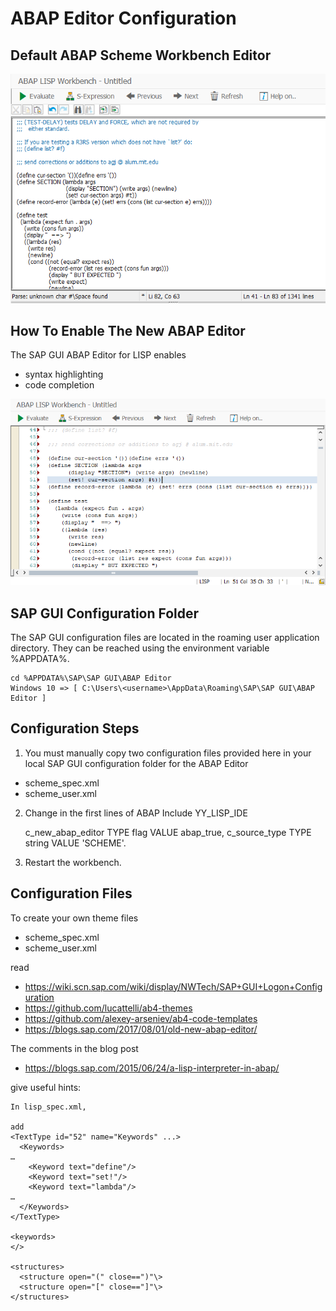 # ABAP Editor Configuration

## Default ABAP Scheme Workbench Editor
![Default Editor](/img/default_editor.png)

## How To Enable The New ABAP Editor
The SAP GUI ABAP Editor for LISP enables
* syntax highlighting
* code completion

![Default Editor](/img/new_editor.png)

## SAP GUI Configuration Folder

The SAP GUI configuration files are located in the roaming user application directory. They can be reached using the environment variable %APPDATA%.
 
    cd %APPDATA%\SAP\SAP GUI\ABAP Editor
    Windows 10 => [ C:\Users\<username>\AppData\Roaming\SAP\SAP GUI\ABAP Editor ]

## Configuration Steps
1. You must manually copy two configuration files provided here in your local SAP GUI configuration folder for the ABAP Editor

* scheme_spec.xml
* scheme_user.xml

2. Change in the first lines of ABAP Include YY_LISP_IDE

      c_new_abap_editor TYPE flag VALUE abap_true,
      c_source_type TYPE string VALUE 'SCHEME'.

3. Restart the workbench.

## Configuration Files

To create your own theme files

* scheme_spec.xml
* scheme_user.xml

read

* https://wiki.scn.sap.com/wiki/display/NWTech/SAP+GUI+Logon+Configuration
* https://github.com/lucattelli/ab4-themes
* https://github.com/alexey-arseniev/ab4-code-templates
* https://blogs.sap.com/2017/08/01/old-new-abap-editor/

The comments in the blog post 

* https://blogs.sap.com/2015/06/24/a-lisp-interpreter-in-abap/

give useful hints:

    In lisp_spec.xml,
    
    add
    <TextType id="52" name="Keywords" ...>
      <Keywords>
    …
        <Keyword text="define"/>
        <Keyword text="set!"/>
        <Keyword text="lambda"/>
    …
      </Keywords>
    </TextType>
    
    <keywords>
    </>
   
    <structures>
      <structure open="(" close==")"\>
      <structure open="[" close=="]"\>
    </structures>
